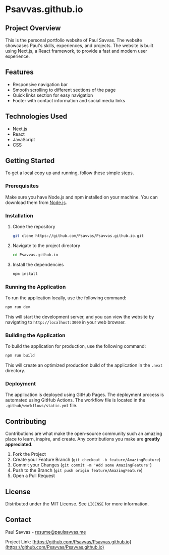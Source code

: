# Psavvas.github.io

## Project Overview

This is the personal portfolio website of Paul Savvas. The website showcases Paul's skills, experiences, and projects. The website is built using Next.js, a React framework, to provide a fast and modern user experience.

## Features

- Responsive navigation bar
- Smooth scrolling to different sections of the page
- Quick links section for easy navigation
- Footer with contact information and social media links

## Technologies Used

- Next.js
- React
- JavaScript
- CSS

## Getting Started

To get a local copy up and running, follow these simple steps.

### Prerequisites

Make sure you have Node.js and npm installed on your machine. You can download them from [Node.js](https://nodejs.org/).

### Installation

1. Clone the repository
   ```sh
   git clone https://github.com/Psavvas/Psavvas.github.io.git
   ```
2. Navigate to the project directory
   ```sh
   cd Psavvas.github.io
   ```
3. Install the dependencies
   ```sh
   npm install
   ```

### Running the Application

To run the application locally, use the following command:
```sh
npm run dev
```
This will start the development server, and you can view the website by navigating to `http://localhost:3000` in your web browser.

### Building the Application

To build the application for production, use the following command:
```sh
npm run build
```
This will create an optimized production build of the application in the `.next` directory.

### Deployment

The application is deployed using GitHub Pages. The deployment process is automated using GitHub Actions. The workflow file is located in the `.github/workflows/static.yml` file.

## Contributing

Contributions are what make the open-source community such an amazing place to learn, inspire, and create. Any contributions you make are **greatly appreciated**.

1. Fork the Project
2. Create your Feature Branch (`git checkout -b feature/AmazingFeature`)
3. Commit your Changes (`git commit -m 'Add some AmazingFeature'`)
4. Push to the Branch (`git push origin feature/AmazingFeature`)
5. Open a Pull Request

## License

Distributed under the MIT License. See `LICENSE` for more information.

## Contact

Paul Savvas - [resume@paulsavvas.me](mailto:resume@paulsavvas.me)

Project Link: [https://github.com/Psavvas/Psavvas.github.io](https://github.com/Psavvas/Psavvas.github.io)
